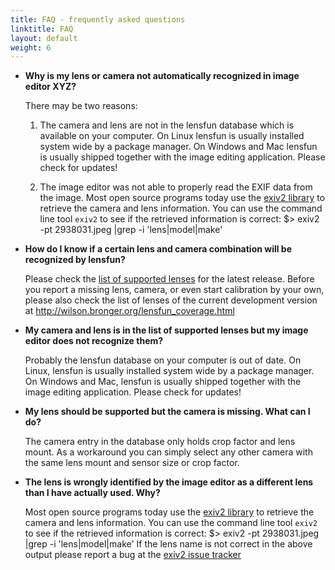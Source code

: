 ```yaml
---
title: FAQ - frequently asked questions
linktitle: FAQ
layout: default
weight: 6
---
```


* __Why is my lens or camera not automatically recognized in image editor XYZ?__

    There may be two reasons:
    1. The camera and lens are not in the lensfun database which is available on your computer. 
       On Linux lensfun is usually installed system wide by a package manager. On Windows and Mac
       lensfun is usually shipped together with the image editing application. Please check for updates!

    2. The image editor was not able to properly read the EXIF data from the image. Most open 
       source programs today use the <a href="http://www.exiv2.org/">exiv2 library</a> to retrieve 
       the camera and lens information. You can use the command line tool `exiv2` to see if 
       the retrieved information is correct:
           $> exiv2 -pt 2938031.jpeg |grep -i 'lens\|model\|make'

* __How do I know if a certain lens and camera combination will be recognized by lensfun?__

    Please check the <a href="/lenslist/">list of supported lenses</a> for the latest release. Before 
    you report a missing lens, camera, or even start calibration by your own, please also check the 
    list of lenses of the current development version at 
    <a href="http://wilson.bronger.org/lensfun_coverage.html">
    http://wilson.bronger.org/lensfun_coverage.html</a>

* __My camera and lens is in the list of supported lenses but my image editor does not recognize them?__

    Probably the lensfun database on your computer is out of date. On Linux, lensfun is usually 
    installed system wide by a package manager. On Windows and Mac, lensfun is usually shipped 
    together with the image editing application. Please check for updates!

* __My lens should be supported but the camera is missing. What can I do?__

    The camera entry in the database only holds crop factor and lens mount. As a workaround you 
    can simply select any other camera with the same lens mount and sensor size or crop factor. 

* __The lens is wrongly identified by the image editor as a different lens than I have actually used. Why?__

    Most open source programs today use the <a href="http://www.exiv2.org/">exiv2 library</a> to 
    retrieve the camera and lens information. You can use the command line tool `exiv2` to see if 
    the retrieved information is correct:
           $> exiv2 -pt 2938031.jpeg |grep -i 'lens\|model\|make'
    If the lens name is not correct in the above output please report a bug at the 
    <a href="http://dev.exiv2.org/projects/exiv2/issues">exiv2 issue tracker</a>
    
